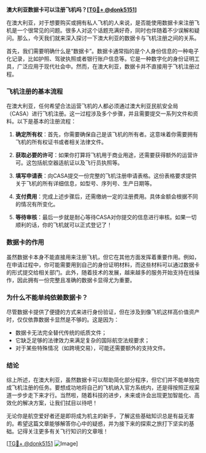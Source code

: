 **澳大利亚数据卡可以注册飞机吗？[[TG💪+ @donk5151](https://t.me/s/donk5151)]**

在澳大利亚，对于想要购买或拥有私人飞机的人来说，是否能使用数据卡来注册飞机是一个很常见的问题。很多人对这个话题充满好奇，同时也伴随着不少误解和疑问。那么，今天我们就来深入探讨一下澳大利亚的数据卡与飞机注册之间的关系。

首先，我们需要明确什么是“数据卡”。数据卡通常指的是个人身份信息的一种电子化记录，比如护照、驾驶执照或者银行账户信息等。它是一种数字化的身份证明工具，广泛应用于现代社会中。然而，在澳大利亚，数据卡并不直接用于飞机注册过程。

### 飞机注册的基本流程

在澳大利亚，任何希望合法运营飞机的人都必须通过澳大利亚民航安全局（CASA）进行飞机注册。这一过程涉及多个步骤，并且需要提交一系列文件和资料。以下是基本的注册流程：

1. **确定所有权**：首先，你需要确保自己是该飞机的所有者。这意味着你需要拥有飞机的所有权证书或者相关法律文件。
   
2. **获取必要的许可**：如果你打算将飞机用于商业用途，还需要获得额外的运营许可。这包括航空器适航证以及飞行员执照等。

3. **填写申请表**：向CASA提交一份完整的飞机注册申请表格。这份表格要求提供关于飞机的所有详细信息，如型号、序列号、生产日期等。

4. **支付费用**：完成上述步骤后，还需缴纳一定的注册费用。具体金额会根据不同的情况有所变化。

5. **等待审核**：最后一步就是耐心等待CASA对你提交的信息进行审核。如果一切顺利的话，你的飞机就可以正式登记了！

### 数据卡的作用

虽然数据卡本身不能直接用来注册飞机，但它在其他方面发挥着重要作用。例如，在申请过程中，你可能需要用到自己的身份证明材料，而这些材料可以通过数据卡的形式提交给相关部门。此外，随着技术的发展，越来越多的服务开始支持在线操作，因此拥有一份完整且准确的数据卡显得尤为重要。

### 为什么不能单纯依赖数据卡？

尽管数据卡提供了便捷的方式来进行身份验证，但在涉及到像飞机这样高价值资产时，仅仅依靠数据卡显然是不够的。这是因为：

- 数据卡无法完全替代传统的纸质文件；
- 它缺乏足够的法律效力来满足复杂的国际航空法规要求；
- 对于某些特殊情况（如跨境交易），可能还需要额外的支持文件。

### 结论

综上所述，在澳大利亚，虽然数据卡可以帮助简化部分程序，但它们并不能单独完成飞机注册的任务。要想成功地将自己的飞机纳入官方系统内，还是得按照正规渠道一步步走下来才行。当然啦，随着科技的进步，未来或许会出现更加智能化、高效化的解决方案，让我们拭目以待吧！

无论你是航空爱好者还是即将成为机主的新手，了解这些基础知识总是有益无害的。希望这篇文章能够解答你心中的疑惑，并为接下来的探索之旅打下坚实的基础。记得关注更多有关飞行知识的文章哦！

[[TG💪+ @donk5151](https://t.me/s/donk5151) ![Image](https://i.postimg.cc/rwNCRYN7/Snipaste-2025-04-30-17-27-05.png)]